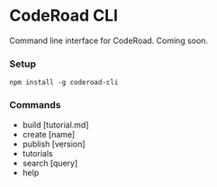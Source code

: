# CodeRoad CLI

Command line interface for CodeRoad. Coming soon.

### Setup

    npm install -g coderoad-cli

### Commands

* build [tutorial.md]
* create [name]
* publish [version]
* tutorials
* search [query]
* help
